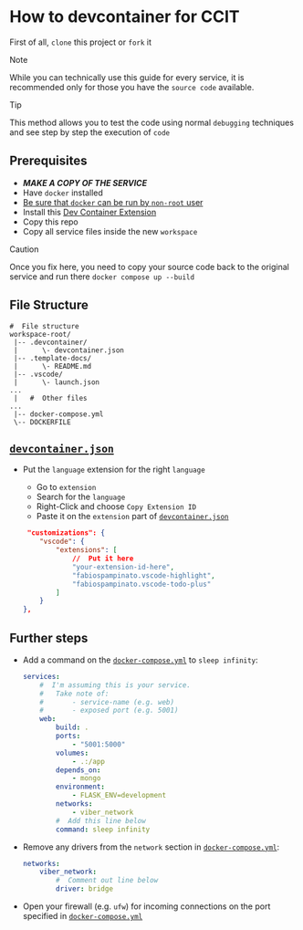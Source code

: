 # How to devcontainer for CCIT

First of all, `clone` this project or `fork` it

> [!NOTE]
> While you can technically use this guide for every
> service, it is recommended only for those you have the
> `source code` available.

> [!TIP]
> This method allows you to test the code using normal
> `debugging` techniques and see step by step the
> execution of `code`

## Prerequisites

- ***MAKE A COPY OF THE SERVICE***
- Have `docker` installed
- [Be sure that `docker` can be run by `non-root` user](https://docs.docker.com/engine/install/linux-postinstall/)
- Install this [Dev Container Extension](https://marketplace.visualstudio.com/items/?itemName=ms-vscode-remote.remote-containers)
- Copy this repo
- Copy all service files inside the new `workspace`

> [!CAUTION]
> Once you fix here, you need to copy your source code
> back to the original service and run there
> `docker compose up --build`

## File Structure

```text
#  File structure
workspace-root/
 |-- .devcontainer/
 |      \- devcontainer.json
 |-- .template-docs/
 |      \- README.md
 |-- .vscode/
 |      \- launch.json
...
 |   #  Other files
...
 |-- docker-compose.yml
 \-- DOCKERFILE
```

## [`devcontainer.json`](./../.devcontainer/devcontainer.json)

- Put the `language` extension for the right `language`
    - Go to `extension`
    - Search for the `language`
    - Right-Click and choose `Copy Extension ID`
    - Paste it on the `extension` part of [`devcontainer.json`](./../.devcontainer/devcontainer.json)

    ```json
     "customizations": {
        "vscode": {
            "extensions": [
                //  Put it here
                "your-extension-id-here",
                "fabiospampinato.vscode-highlight",
                "fabiospampinato.vscode-todo-plus"
            ]
        }
    },
    ```

## Further steps

- Add a command on the
[`docker-compose.yml`](./../docker-compose.yml)
to `sleep infinity`:

    ```yaml
    services:
        #  I'm assuming this is your service.
        #   Take note of:
        #       - service-name (e.g. web)
        #       - exposed port (e.g. 5001)
        web:
            build: .
            ports:
                - "5001:5000"
            volumes:
                - .:/app
            depends_on:
                - mongo
            environment:
                - FLASK_ENV=development
            networks:
                - viber_network
            #  Add this line below
            command: sleep infinity
    ```

- Remove any drivers from the `network` section in
    [`docker-compose.yml`](./../docker-compose.yml):

    ```yaml
    networks:
        viber_network:
            #  Comment out line below
            driver: bridge
    ```

- Open your firewall (e.g. `ufw`) for incoming connections
    on the port specified in
    [`docker-compose.yml`](./../docker-compose.yml)
